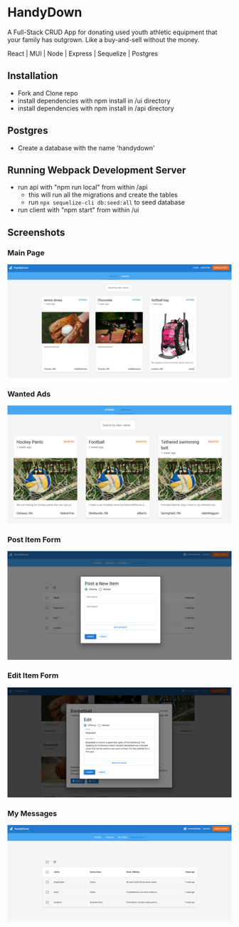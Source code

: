 # HandyDown

A Full-Stack CRUD App for donating used youth athletic equipment that your family has outgrown. Like a buy-and-sell without the money.

React | MUI | Node | Express | Sequelize | Postgres

## Installation

- Fork and Clone repo
- install dependencies with npm install in /ui directory
- install dependencies with npm install in /api directory

## Postgres

- Create a database with the name 'handydown'

## Running Webpack Development Server

- run api with "npm run local" from within /api
  - this will run all the migrations and create the tables
  - run
    `npx sequelize-cli db:seed:all` to seed database
- run client with "npm start" from within /ui

## Screenshots

### Main Page

![Main Page](https://github.com/nicodann/handydown/blob/main/ui/public/screenshots/Handydown_MainPage.png)

### Wanted Ads

![Wanted Ads](https://github.com/nicodann/handydown/blob/main/ui/public/screenshots/Handydown_WantedAds.png)

### Post Item Form

![Post Item Form](https://github.com/nicodann/handydown/blob/main/ui/public/screenshots/Handydown_PostItemForm.png)

### Edit Item Form

![Edit Item Form](https://github.com/nicodann/handydown/blob/main/ui/public/screenshots/Handydown_EditItemForm.png)

### My Messages

![My Messages](https://github.com/nicodann/handydown/blob/main/ui/public/screenshots/Handydown_MyMessages.png)
